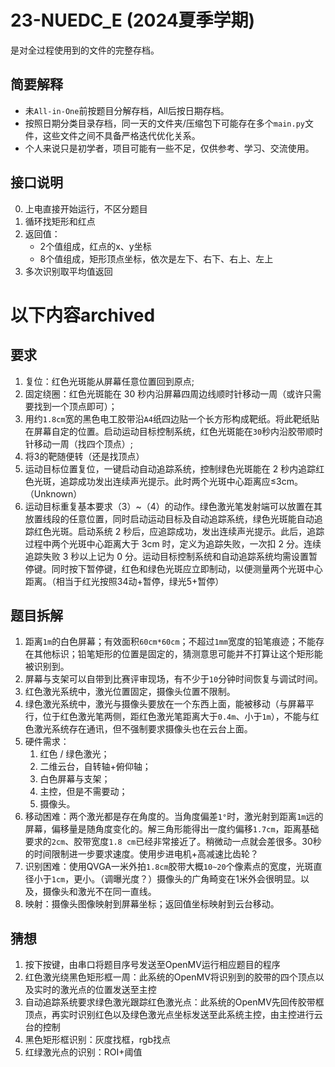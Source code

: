 # 23-NUEDC_E (2024夏季学期)

是对全过程使用到的文件的完整存档。

## 简要解释

- 未``All-in-One``前按题目分解存档，All后按日期存档。
- 按照日期分类目录存档，同一天的文件夹/压缩包下可能存在多个``main.py``文件，这些文件之间不具备严格迭代优化关系。
- 个人来说只是初学者，项目可能有一些不足，仅供参考、学习、交流使用。

## 接口说明

0. 上电直接开始运行，不区分题目
1. 循环找矩形和红点
2. 返回值：
   - 2个值组成，红点的x、y坐标
   - 8个值组成，矩形顶点坐标，依次是左下、右下、右上、左上
3. 多次识别取平均值返回

# 以下内容archived

## 要求

1. 复位：红色光斑能从屏幕任意位置回到原点;
2. 固定绕圈：红色光斑能在 30 秒内沿屏幕四周边线顺时针移动一周（或许只需要找到一个顶点即可）；
3. 用约``1.8cm``宽的黑色电工胶带沿``A4``纸四边贴一个长方形构成靶纸。将此靶纸贴在屏幕自定的位置。启动运动目标控制系统，红色光斑能在``30``秒内沿胶带顺时针移动一周（找四个顶点）;
4. 将3的靶随便转（还是找顶点）
5. 运动目标位置复位，一键启动自动追踪系统，控制绿色光斑能在 2 秒内追踪红色光斑，追踪成功发出连续声光提示。此时两个光斑中心距离应≤3cm。（Unknown）
6. 运动目标重复基本要求（3）~（4）的动作。绿色激光笔发射端可以放置在其放置线段的任意位置，同时启动运动目标及自动追踪系统，绿色光斑能自动追踪红色光斑。启动系统 2 秒后，应追踪成功，发出连续声光提示。此后，追踪过程中两个光斑中心距离大于 3cm 时，定义为追踪失败，一次扣 2 分。连续追踪失败 3 秒以上记为 0 分。运动目标控制系统和自动追踪系统均需设置暂停键。同时按下暂停键，红色和绿色光斑应立即制动，以便测量两个光斑中心距离。（相当于红光按照34动+暂停，绿光5+暂停）

## 题目拆解

1. 距离``1m``的白色屏幕；有效面积``60cm*60cm``；不超过``1mm``宽度的铅笔痕迹；不能存在其他标识；铅笔矩形的位置是固定的，猜测意思可能并不打算让这个矩形能被识别到。
2. 屏幕与支架可以自带到比赛评审现场，有不少于``10``分钟时间恢复与调试时间。
3. 红色激光系统中，激光位置固定，摄像头位置不限制。
4. 绿色激光系统中，激光与摄像头要放在一个东西上面，能被移动（与屏幕平行，位于红色激光笔两侧，距红色激光笔距离大于``0.4m``、小于``1m``），不能与红色激光系统存在通讯，但不强制要求摄像头也在云台上面。
5. 硬件需求：
   1. 红色 / 绿色激光；
   2. 二维云台，自转轴+俯仰轴；
   3. 白色屏幕与支架；
   4. 主控，但是不需要动；
   5. 摄像头。
6. 移动困难：两个激光都是存在角度的。当角度偏差``1°``时，激光射到距离``1m``远的屏幕，偏移量是随角度变化的。解三角形能得出一度约偏移``1.7cm``，距离基础要求的``2cm``、胶带宽度``1.8 cm``已经非常接近了。稍微动一点就会差很多。30秒的时间限制进一步要求速度。使用步进电机+高减速比齿轮？
7. 识别困难：使用QVGA一米外拍``1.8cm``胶带大概``10~20``个像素点的宽度，光斑直径小于``1cm``，更小。（调曝光度？）摄像头的广角畸变在1米外会很明显。以及，摄像头和激光不在同一直线。
8. 映射：摄像头图像映射到屏幕坐标；返回值坐标映射到云台移动。

## 猜想

1. 按下按键，由串口将题目序号发送至OpenMV运行相应题目的程序
2. 红色激光绕黑色矩形框一周：此系统的OpenMV将识别到的胶带的四个顶点以及实时的激光点的位置发送至主控
3. 自动追踪系统要求绿色激光跟踪红色激光点：此系统的OpenMV先回传胶带框顶点，再实时识别红色以及绿色激光点坐标发送至此系统主控，由主控进行云台的控制
4. 黑色矩形框识别：灰度找框，rgb找点
5. 红绿激光点的识别：ROI+阈值

